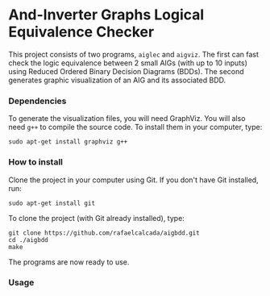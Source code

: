 # And-Inverter Graphs Logical Equivalence Checker

This project consists of two programs, `aiglec` and `aigviz`. The first can fast check the logic equivalence between 2 small AIGs (with up to 10 inputs) using Reduced Ordered Binary Decision Diagrams (BDDs). The second generates graphic visualization of an AIG and its associated BDD.

### Dependencies

To generate the visualization files, you will need GraphViz. You will also need `g++` to compile the source code. To install them in your computer, type:
```
sudo apt-get install graphviz g++
```

### How to install

Clone the project in your computer using Git. If you don't have Git installed, run:
```
sudo apt-get install git
```

To clone the project (with Git already installed), type:
```
git clone https://github.com/rafaelcalcada/aigbdd.git
cd ./aigbdd
make
```
The programs are now ready to use.

### Usage


